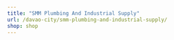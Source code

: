 ```yaml
---
title: "SMM Plumbing And Industrial Supply"
url: /davao-city/smm-plumbing-and-industrial-supply/
shop: shop
---
```

